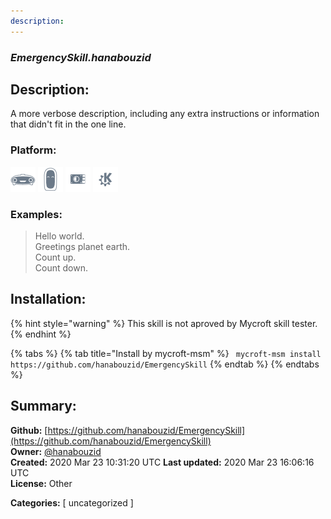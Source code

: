 ```yaml
---
description: 
---
```


### _EmergencySkill.hanabouzid_  
## Description:  
A more verbose description, including any extra instructions or
information that didn't fit in the one line.  
  
  
### Platform:  
 ![Mark I](../.gitbook/assets/mark-1-icon.png)  ![Mark II](../.gitbook/assets/mark-2-icon.png)  ![Picroft](../.gitbook/assets/picroft-icon.png)  ![plasmoid](../.gitbook/assets/kde.png)   
### Examples:  
> Hello world.  
> Greetings planet earth.  
> Count up.  
> Count down.  
  
## Installation:  
{% hint style="warning" %}
This skill is not aproved by Mycroft skill tester.
{% endhint %}
    
{% tabs %}
{% tab title="Install by mycroft-msm" %}
``` mycroft-msm install https://github.com/hanabouzid/EmergencySkill```
{% endtab %}
  {% endtabs %}
    
## Summary:  
**Github:** [https://github.com/hanabouzid/EmergencySkill](https://github.com/hanabouzid/EmergencySkill)  
**Owner:** [@hanabouzid](https://github.com/hanabouzid)  
**Created:** 2020 Mar 23 10:31:20 UTC  **Last updated:** 2020 Mar 23 16:06:16 UTC  
**License:** Other  
  
**Categories:** [ uncategorized ]   
